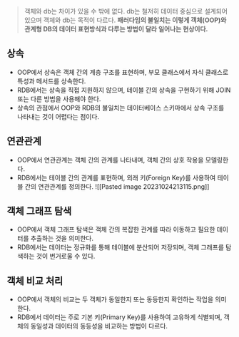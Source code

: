 > 객체와 db는 차이가 있을 수 밖에 없다. db는 철저히 데이터 중심으로 설계되어 있으며 객체와 db는 목적이 다르다. **패러다임의 불일치는 이렇게 객체(OOP)와 관계형 DB의 데이터 표현방식과 다루는 방법이 달라 일어나는 현상이다.**

## 상속
- OOP에서 상속은 객체 간의 계층 구조를 표현하며, 부모 클래스에서 자식 클래스로 특성과 메서드를 상속한다.
- RDB에서는 상속을 직접 지원하지 않으며, 테이블 간의 상속을 구현하기 위해 JOIN 또는 다른 방법을 사용해야 한다.
- 상속의 관점에서 OOP와 RDB의 불일치는 데이터베이스 스키마에서 상속 구조를 나타내는 것이 어렵다는 점이다.

## 연관관계
- OOP에서 연관관계는 객체 간의 관계를 나타내며, 객체 간의 상호 작용을 모델링한다.
- RDB에서는 테이블 간의 관계를 표현하며, 외래 키(Foreign Key)를 사용하여 테이블 간의 연관관계를 정의한다.
![[Pasted image 20231024213115.png]]

## 객체 그래프 탐색
- OOP에서 객체 그래프 탐색은 객체 간의 복잡한 관계를 따라 이동하고 필요한 데이터를 추출하는 것을 의미한다.
- RDB에서는 데이터는 정규화를 통해 테이블에 분산되어 저장되며, 객체 그래프를 탐색하는 것이 번거로울 수 있다.
## 객체 비교 처리
- OOP에서 객체의 비교는 두 객체가 동일한지 또는 동등한지 확인하는 작업을 의미한다.
- RDB에서 데이터는 주로 기본 키(Primary Key)를 사용하여 고유하게 식별되며, 객체의 동일성과 데이터의 동등성을 비교하는 방법이 다르다.